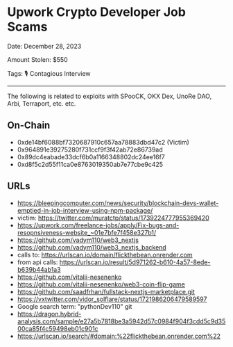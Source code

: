 # Upwork Crypto Developer Job Scams

Date: December 28, 2023

Amount Stolen: $550

Tags: 🎙️ Contagious Interview

---


The following is related to exploits with SPooCK, OKX Dex, UnoRe DAO, Arbi, Terraport, etc. etc.

## On-Chain

- 0xde14bf6088bf7320687910c657aa78883dbd47c2 (Victim)
- 0x964891e39275280f731ccf9f3f42ab72e86739ad
- 0x89dc4eabade33dcf6b0a1166348802dc24ee16f7 
- 0xd8f5c2d55f11ca0e8763019350ab7e77cbe9c425


## URLs

- https://bleepingcomputer.com/news/security/blockchain-devs-wallet-emptied-in-job-interview-using-npm-package/
- victim: https://twitter.com/muratctp/status/1739224777955369420
- https://upwork.com/freelance-jobs/apply/Fix-bugs-and-resopnsiveness-website_~01e7bfe7f458e327b1/
- https://github.com/vadym110/web3_nextjs
- https://github.com/vadym110/web3_nextjs_backend
- calls to: https://urlscan.io/domain/flickthebean.onrender.com
- from api calls: https://urlscan.io/result/5d971262-b610-4a57-8ede-b639b44ab1a3
- https://github.com/vitalii-nesenenko
- https://github.com/vitalii-nesenenko/web3-coin-flip-game
- https://github.com/saadfrhan/fullstack-nextjs-marketplace.git
- https://vxtwitter.com/vidor_solflare/status/1721986206479589597
- Google search term: "pythonDev110" git
- https://dragon.hybrid-analysis.com/sample/e27a5b7818be3a5942d57c0984f904f3cdd5c9d3500ca85f4c59498eb01c901c
- https://urlscan.io/search/#domain:%22flickthebean.onrender.com%22


